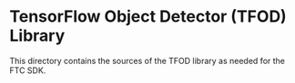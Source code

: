 # TensorFlow Object Detector (TFOD) Library

This directory contains the sources of the TFOD library as needed for the FTC SDK.
